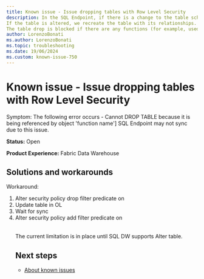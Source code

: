 ```yaml
---
title: Known issue - Issue dropping tables with Row Level Security 
description: In the SQL Endpoint, if there is a change to the table schema or the table is being dropped, we drop the table in the SQL Endpoint and any relationships.
If the table is altered, we recreate the table with its relationships.
The table drop is blocked if there are any functions (for example, used in row level security) on the tables. The function needs to be dropped first.
author: LorenzoBonati
ms.author: LorenzoBonati
ms.topic: troubleshooting  
ms.date: 19/06/2024
ms.custom: known-issue-750
---
```


# Known issue - Issue dropping tables with Row Level Security

Symptom: The following error occurs - Cannot DROP TABLE because it is being referenced by object 'function name']
SQL Endpoint may not sync due to this issue.

**Status:** Open

**Product Experience:** Fabric Data Warehouse 

## Solutions and workarounds

Workaround:

1. Alter security policy drop filter predicate on <table>
2. Update table in OL
3. Wait for sync
4. Alter security policy add filter predicate on <table>

The current limitation is in place until SQL DW supports Alter table.

## Next steps

- [About known issues](https://support.fabric.microsoft.com/known-issues)
